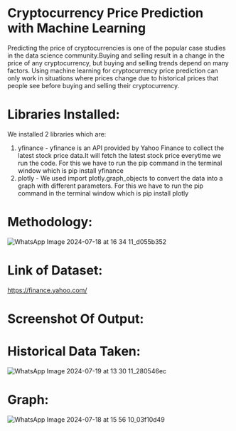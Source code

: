 # Cryptocurrency Price Prediction with Machine Learning
Predicting the price of cryptocurrencies is one of the popular case studies in the data science community.Buying and selling result in a change in the price of any cryptocurrency, but buying and selling trends depend on many factors. Using machine learning for cryptocurrency price prediction can only work in situations where prices change due to historical prices that people see before buying and selling their cryptocurrency. 

# Libraries Installed:
We installed 2 libraries which are:
1) yfinance -  yfinance is an API provided by Yahoo Finance to collect the latest stock price data.It will fetch the latest stock price everytime we run the code.
For this we have to run the pip command in the terminal window which is
pip install yfinance
2) plotly - We used import plotly.graph_objects to convert the data into a graph with different parameters.
For this we have to run the pip command in the terminal window which is
pip install plotly

# Methodology:
![WhatsApp Image 2024-07-18 at 16 34 11_d055b352](https://github.com/user-attachments/assets/2cc36e19-5ec8-472f-936b-7d2a45f22d34)

# Link of Dataset:
https://finance.yahoo.com/

# Screenshot Of Output:

# Historical Data Taken:
![WhatsApp Image 2024-07-19 at 13 30 11_280546ec](https://github.com/user-attachments/assets/ddf554ca-3b7a-4cb8-8621-56e7e6b0ef80)

# Graph:
![WhatsApp Image 2024-07-18 at 15 56 10_03f10d49](https://github.com/user-attachments/assets/012cbb48-732b-4e67-861a-3919bd80a348)
